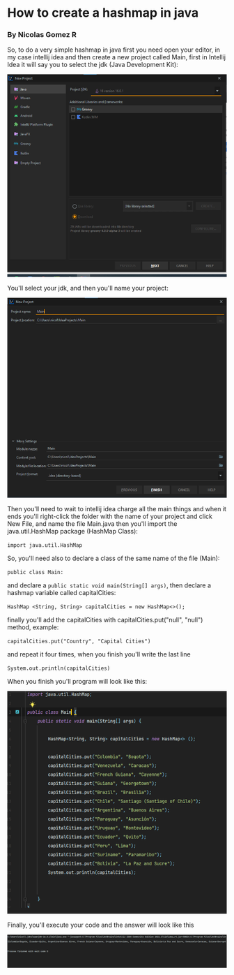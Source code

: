 # How to create a hashmap in java
### By Nicolas Gomez R

So, to do a very simple hashmap in java first you need open your editor, in
my case intellij idea and then create a new project called Main, first in 
Intellij Idea it will say you to select the jdk (Java Development Kit):

![img_1.png](img_1.png) 


You'll select your jdk, and then you'll name your project:


![img_3.png](img_3.png)

Then you'll need to wait to intellij idea charge all the main things and 
when it ends you'll right-click the folder with the name of your project and 
click New File, and name the file Main.java then you'll import the java.util.HashMap 
package (HashMap Class):


`import java.util.HashMap`

So, you'll need also to declare a class of the same name of the file (Main):

`public class Main:`

and declare a `public static void main(String[] args)`, then declare a hashmap variable called capitalCities:

`HashMap <String, String> capitalCities = new HashMap<>();`

finally you'll add the capitalCities with capitalCities.put("null", "null") method, example:

`capitalCities.put("Country", "Capital Cities")`

and repeat it four times, when you finish you'll write the last line

`System.out.println(capitalCities)`

When you finish you'll program will look like this:

![img_4.png](img_4.png)

Finally, you'll execute your code and the answer will look like this

![img_5.png](img_5.png)